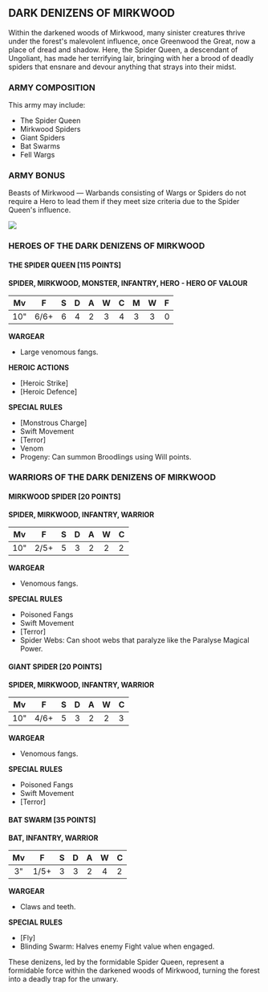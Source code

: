 ﻿## DARK DENIZENS OF MIRKWOOD

Within the darkened woods of Mirkwood, many sinister creatures thrive under the forest's malevolent influence, once Greenwood the Great, now a place of dread and shadow. Here, the Spider Queen, a descendant of Ungoliant, has made her terrifying lair, bringing with her a brood of deadly spiders that ensnare and devour anything that strays into their midst.

### ARMY COMPOSITION

This army may include:
- The Spider Queen
- Mirkwood Spiders
- Giant Spiders
- Bat Swarms
- Fell Wargs

### ARMY BONUS

Beasts of Mirkwood — Warbands consisting of Wargs or Spiders do not require a Hero to lead them if they meet size criteria due to the Spider Queen's influence.

![](../media/3_Middle-earth_-_The_Armies_of_The_Hobbit_media/image198.jpeg)

### HEROES OF THE DARK DENIZENS OF MIRKWOOD

#### THE SPIDER QUEEN [115 POINTS]
**SPIDER, MIRKWOOD, MONSTER, INFANTRY, HERO - HERO OF VALOUR**

| Mv | F | S | D | A | W | C | M | W | F |
|:----:|:---:|:---:|:---:|:---:|:---:|:---:|:---:|:---:|:---|
| 10"| 6/6+| 6 | 4 | 2 | 3 | 4 | 3 | 3 | 0 |

**WARGEAR**

- Large venomous fangs.

**HEROIC ACTIONS**

- [Heroic Strike]
- [Heroic Defence]

**SPECIAL RULES**

- [Monstrous Charge]
- Swift Movement
- [Terror]
- Venom
- Progeny: Can summon Broodlings using Will points.

### WARRIORS OF THE DARK DENIZENS OF MIRKWOOD

#### MIRKWOOD SPIDER [20 POINTS]
**SPIDER, MIRKWOOD, INFANTRY, WARRIOR**

| Mv | F | S | D | A | W | C |
|:----:|:---:|:---:|:---:|:---:|:---:|:---|
| 10"| 2/5+| 5 | 3 | 2 | 2 | 2 |

**WARGEAR**

- Venomous fangs.

**SPECIAL RULES**

- Poisoned Fangs
- Swift Movement
- [Terror]
- Spider Webs: Can shoot webs that paralyze like the Paralyse Magical Power.

#### GIANT SPIDER [20 POINTS]
**SPIDER, MIRKWOOD, INFANTRY, WARRIOR**

| Mv | F | S | D | A | W | C |
|:----:|:---:|:---:|:---:|:---:|:---:|:---|
| 10"| 4/6+| 5 | 3 | 2 | 2 | 3 |

**WARGEAR**

- Venomous fangs.

**SPECIAL RULES**

- Poisoned Fangs
- Swift Movement
- [Terror]

#### BAT SWARM [35 POINTS]
**BAT, INFANTRY, WARRIOR**

| Mv | F | S | D | A | W | C |
|:----:|:---:|:---:|:---:|:---:|:---:|:---|
| 3" | 1/5+| 3 | 3 | 2 | 4 | 2 |

**WARGEAR**

- Claws and teeth.

**SPECIAL RULES**

- [Fly]
- Blinding Swarm: Halves enemy Fight value when engaged.

These denizens, led by the formidable Spider Queen, represent a formidable force within the darkened woods of Mirkwood, turning the forest into a deadly trap for the unwary.
